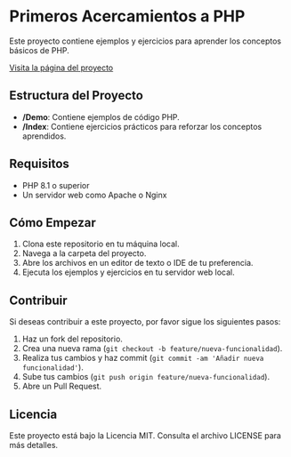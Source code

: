 # Primeros Acercamientos a PHP

Este proyecto contiene ejemplos y ejercicios para aprender los conceptos básicos de PHP.

[Visita la página del proyecto](https://php-basis.zeabur.app/)

## Estructura del Proyecto

- **/Demo**: Contiene ejemplos de código PHP.
- **/Index**: Contiene ejercicios prácticos para reforzar los conceptos aprendidos.

## Requisitos

- PHP 8.1 o superior
- Un servidor web como Apache o Nginx

## Cómo Empezar

1. Clona este repositorio en tu máquina local.
2. Navega a la carpeta del proyecto.
3. Abre los archivos en un editor de texto o IDE de tu preferencia.
4. Ejecuta los ejemplos y ejercicios en tu servidor web local.

## Contribuir

Si deseas contribuir a este proyecto, por favor sigue los siguientes pasos:

1. Haz un fork del repositorio.
2. Crea una nueva rama (`git checkout -b feature/nueva-funcionalidad`).
3. Realiza tus cambios y haz commit (`git commit -am 'Añadir nueva funcionalidad'`).
4. Sube tus cambios (`git push origin feature/nueva-funcionalidad`).
5. Abre un Pull Request.

## Licencia

Este proyecto está bajo la Licencia MIT. Consulta el archivo LICENSE para más detalles.
